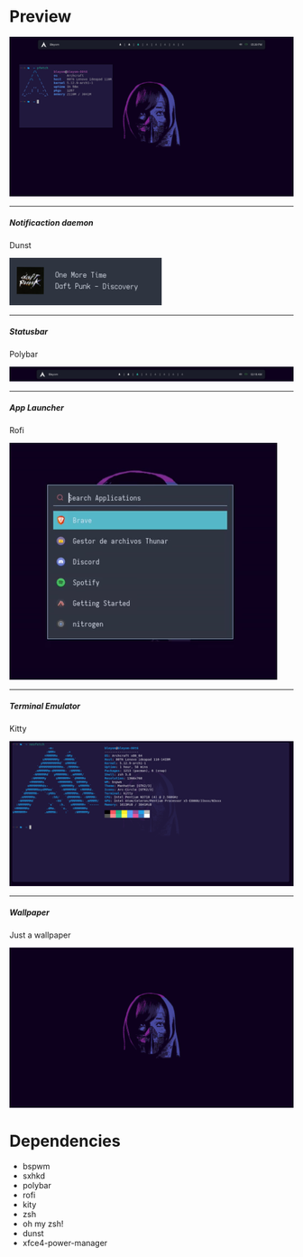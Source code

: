 # Preview

<img src="preview.png"></img>

-----------------------------------------

<h5>Notificaction daemon</h5>
<p>Dunst</p>
<img src="dunstpreview.png"></img>

-----------------------------------------

<h5>Statusbar</h5>
<p>Polybar</p>
<img src="polybarpreview.png"></img>

-----------------------------------------

<h5>App Launcher</h5>
<p>Rofi</p>
<img src="rofipreview.png"></img>

-----------------------------------------

<h5>Terminal Emulator</h5>
<p>Kitty</p>
<img src="kittypreview.png"></img>

-----------------------------------------

<h5>Wallpaper</h5>
<p>Just a wallpaper</p>
<img src="wal3.png"></img>

# Dependencies

- bspwm <br>
- sxhkd <br>
- polybar <br>
- rofi <br>
- kity <br>
- zsh <br>
- oh my zsh! <br>
- dunst <br>
- xfce4-power-manager

